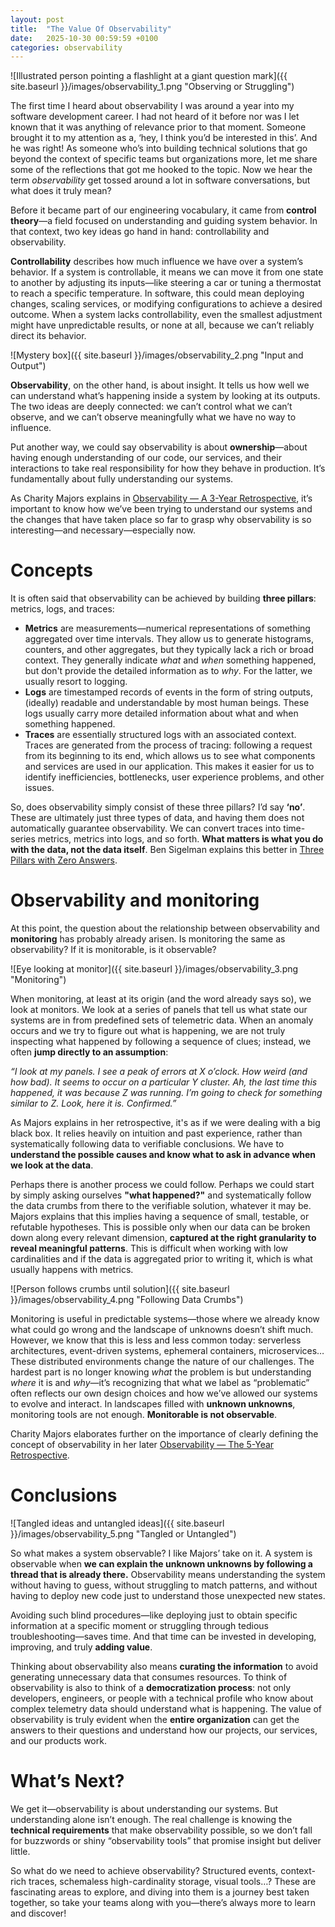```yaml
---
layout: post
title:  "The Value Of Observability"
date:   2025-10-30 00:59:59 +0100
categories: observability
---
```


![Illustrated person pointing a flashlight at a giant question mark]({{ site.baseurl }}/images/observability_1.png "Observing or Struggling")

The first time I heard about observability I was around a year into my software development career. I had not heard of it before nor was I let known that it was anything of relevance prior to that moment. Someone brought it to my attention as a, ‘hey, I think you’d be interested in this’. And he was right! As someone who’s into building technical solutions that go beyond the context of specific teams but organizations more, let me share some of the reflections that got me hooked to the topic. Now we hear the term _observability_ get tossed around a lot in software conversations, but what does it truly mean? 

Before it became part of our engineering vocabulary, it came from **control theory**—a field focused on understanding and guiding system behavior. In that context, two key ideas go hand in hand: controllability and observability.

**Controllability** describes how much influence we have over a system’s behavior. If a system is controllable, it means we can move it from one state to another by adjusting its inputs—like steering a car or tuning a thermostat to reach a specific temperature. In software, this could mean deploying changes, scaling services, or modifying configurations to achieve a desired outcome. When a system lacks controllability, even the smallest adjustment might have unpredictable results, or none at all, because we can’t reliably direct its behavior. 

![Mystery box]({{ site.baseurl }}/images/observability_2.png "Input and Output")

**Observability**, on the other hand, is about insight. It tells us how well we can understand what’s happening inside a system by looking at its outputs. The two ideas are deeply connected: we can’t control what we can’t observe, and we can’t observe meaningfully what we have no way to influence. 

Put another way, we could say observability is about **ownership**—about having enough understanding of our code, our services, and their interactions to take real responsibility for how they behave in production. It’s fundamentally about fully understanding our systems.

As Charity Majors explains in [Observability — A 3-Year Retrospective](https://thenewstack.io/observability-a-3-year-retrospective/), it’s important to know how we’ve been trying to understand our systems and the changes that have taken place so far to grasp why observability is so interesting—and necessary—especially now.

# Concepts

It is often said that observability can be achieved by building **three pillars**: metrics, logs, and traces:
- **Metrics** are measurements—numerical representations of something aggregated over time intervals. They allow us to generate histograms, counters, and other aggregates, but they typically lack a rich or broad context. They generally indicate _what_ and _when_ something happened, but don't provide the detailed information as to _why_. For the latter, we usually resort to logging.
- **Logs** are timestamped records of events in the form of string outputs, (ideally) readable and understandable by most human beings. These logs usually carry more detailed information about what and when something happened.
- **Traces** are essentially structured logs with an associated context. Traces are generated from the process of tracing: following a request from its beginning to its end, which allows us to see what components and services are used in our application. This makes it easier for us to identify inefficiencies, bottlenecks, user experience problems, and other issues.

So, does observability simply consist of these three pillars? I’d say **‘no’**. These are ultimately just three types of data, and having them does not automatically guarantee observability. We can convert traces into time-series metrics, metrics into logs, and so forth. **What matters is what you do with the data, not the data itself**. Ben Sigelman explains this better in [Three Pillars with Zero Answers](https://dzone.com/articles/three-pillars-with-zero-answers-a-new-scorecard-for-observability). 

# Observability and monitoring  

At this point, the question about the relationship between observability and **monitoring** has probably already arisen. Is monitoring the same as observability? If it is monitorable, is it observable?

![Eye looking at monitor]({{ site.baseurl }}/images/observability_3.png "Monitoring")

When monitoring, at least at its origin (and the word already says so), we look at monitors. We look at a series of panels that tell us what state our systems are in from predefined sets of telemetric data. When an anomaly occurs and we try to figure out what is happening, we are not truly inspecting what happened by following a sequence of clues; instead, we often **jump directly to an assumption**:

_“I look at my panels. I see a peak of errors at X o’clock. How weird (and how bad). It seems to occur on a particular Y cluster. Ah, the last time this happened, it was because Z was running. I’m going to check for something similar to Z. Look, here it is. Confirmed.”_

As Majors explains in her retrospective, it's as if we were dealing with a big black box. It relies heavily on intuition and past experience, rather than systematically following data to verifiable conclusions. We have to **understand the possible causes and know what to ask in advance when we look at the data**.

Perhaps there is another process we could follow. Perhaps we could start by simply asking ourselves **"what happened?"** and systematically follow the data crumbs from there to the verifiable solution, whatever it may be. Majors explains that this implies having a sequence of small, testable, or refutable hypotheses. This is possible only when our data can be broken down along every relevant dimension, **captured at the right granularity to reveal meaningful patterns**. This is difficult when working with low cardinalities and if the data is aggregated prior to writing it, which is what usually happens with metrics.

![Person follows crumbs until solution]({{ site.baseurl }}/images/observability_4.png "Following Data Crumbs")

Monitoring is useful in predictable systems—those where we already know what could go wrong and the landscape of unknowns doesn’t shift much. However, we know that this is less and less common today: serverless architectures, event-driven systems, ephemeral containers, microservices… These distributed environments change the nature of our challenges. The hardest part is no longer knowing _what_ the problem is but understanding _where_ it is and _why_—it’s recognizing that what we label as “problematic” often reflects our own design choices and how we’ve allowed our systems to evolve and interact. In landscapes filled with **unknown unknowns**, monitoring tools are not enough. **Monitorable is not observable**.

Charity Majors elaborates further on the importance of clearly defining the concept of observability in her later [Observability — The 5-Year Retrospective](https://thenewstack.io/observability-the-5-year-retrospective/).

# Conclusions

![Tangled ideas and untangled ideas]({{ site.baseurl }}/images/observability_5.png "Tangled or Untangled")

So what makes a system observable? I like Majors’ take on it. A system is observable when **we can explain the unknown unknowns by following a thread that is already there.** Observability means understanding the system without having to guess, without struggling to match patterns, and without having to deploy new code just to understand those unexpected new states.

Avoiding such blind procedures—like deploying just to obtain specific information at a specific moment or struggling through tedious troubleshooting—saves time. And that time can be invested in developing, improving, and truly **adding value**.

Thinking about observability also means **curating the information** to avoid generating unnecessary data that consumes resources. To think of observability is also to think of a **democratization process**: not only developers, engineers, or people with a technical profile who know about complex telemetry data should understand what is happening. The value of observability is truly evident when the **entire organization** can get the answers to their questions and understand how our projects, our services, and our products work.

# What’s Next?

We get it—observability is about understanding our systems. But understanding alone isn’t enough. The real challenge is knowing the **technical requirements** that make observability possible, so we don’t fall for buzzwords or shiny “observability tools” that promise insight but deliver little. 

So what do we need to achieve observability? Structured events, context-rich traces, schemaless high-cardinality storage, visual tools…? These are fascinating areas to explore, and diving into them is a journey best taken together, so take your teams along with you—there’s always more to learn and discover!

<!-- ![Illustrated person struggling with questions]({{ site.baseurl }}/images/observability_6.png "Struggling with questions") -->